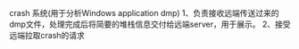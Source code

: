 crash 系统(用于分析Windows application dmp)
	1、负责接收远端传送过来的dmp文件，处理完成后将简要的堆栈信息交付给远端server，用于展示。
	2、接受远端拉取crash的请求